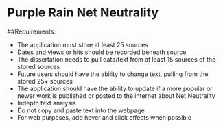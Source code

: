 # Purple Rain Net Neutrality
##Requirements:

- The application must store at least 25 sources
- Dates and views or hits should be recorded beneath source
- The dissertation needs to pull data/text from at least 15 sources of the stored sources
- Future users should have the ability to change text, pulling from the stored 25+ sources
- The application should have the ability to update if a more popular or newer work is published or posted
to the internet about Net Neutrality
- In­depth text analysis
- Do not copy and paste text into the webpage
- For web purposes, add hover and click effects when possible
